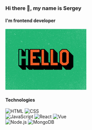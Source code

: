 ### Hi there 👋, my name is Sergey
#### I'm frontend developer

<img src="./images/hello-3.gif" width="50%" height="50%"/>

#### Technologies

![HTML](https://img.shields.io/badge/-HTML-eee?style=flat-square&logo=HTML5)
![CSS](https://img.shields.io/badge/-CSS-eee?style=flat-square&logo=CSS3&logoColor=1572B6)
<br />
![JavaScript](https://img.shields.io/badge/-JavaScript-eee?style=flat-square&logo=javascript&logoColor=555)
![React](https://img.shields.io/badge/-React-eee?style=flat-square&logo=react&logoColor=0088cc)
![Vue](https://img.shields.io/badge/-React-eee?style=flat-square&logo=vue&logoColor=0088cc)
<br />
![Node.js](https://img.shields.io/badge/-Node.js-eee?style=flat-square&logo=node.js)
![MongoDB](https://img.shields.io/badge/-MongoDB-eee?style=flat-square&logo=mongodb)
